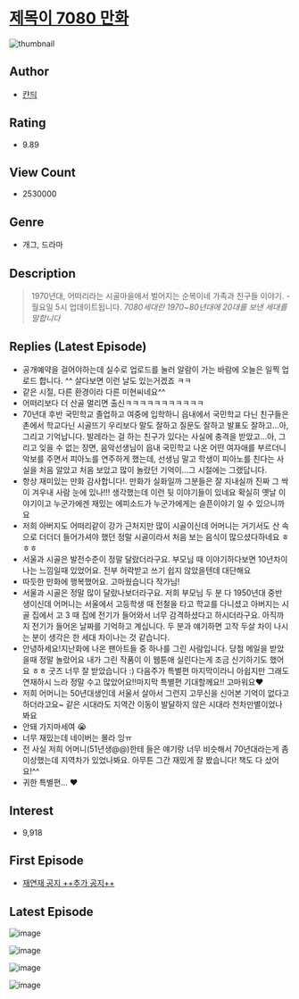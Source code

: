 # [제목이 7080 만화](https://comic.naver.com/bestChallenge/list?titleId=708203)
![thumbnail](https://image-comic.pstatic.net/user_contents_data/challenge_comic/2023/05/15/316139/upload_7377230868070622265_480x623.jpeg)

## Author
- [캰듸](https://comic.naver.com/artistTitle?id=316139)

## Rating
- 9.89

## View Count
- 2530000

## Genre
- 개그, 드라마

## Description
> 1970년대, 어떠리라는 시골마을에서 벌어지는 순복이네 가족과 친구들 이야기. -월요일 5시 업데이트됩니다. *7080세대란 1970~80년대에 20대를 보낸 세대를 말합니다*

## Replies (Latest Episode)
- 공개예약을 걸어야하는데 실수로 업로드를 눌러 알람이 가는 바람에 오늘은 일찍 업로드 합니다. ^^ 살다보면 이런 날도 있는거겠죠 ㅋㅋ
- 같은 시절, 다른 환경이라 다른 미현씨네요^^
- 어떠리보다 더 산골 멀리면 출신ㅋㅋㅋㅋㅋㅋㅋㅋㅋㅋㅋ
- 70년대 후반 국민학교 졸업하고 여중에 입학하니 읍내에서 국민학교 다닌 친구들은 촌에서 학교다닌 시골뜨기 우리보다 말도 잘하고 질문도 잘하고 발표도 잘하고...아, 그리고 기억납니다. 발레라는 걸 하는 친구가 있다는 사실에 충격을 받았고...아, 그리고 잊을 수 없는 장면, 음악선생님이 읍내 국민학교 나온 어떤 여자애를 부르더니 악보를 주면서 피아노를 연주하게 했는데, 선생님 말고 학생이 피아노를 친다는 사실을 처음 알았고 처음 보았고 많이 놀랐던 기억이...그 시절에는 그랬답니다.
- 항상 재미있는 만화 감사합니다!. 만화가 실화일까 그분들은 잘 지내실까 진짜 그 싹이 겨우내 사람 눈에 있나!!! 생각했는데 이런 뒷 이야기들이 있네요 확실히 옛날 이야기이고 누군가에겐 재밌는 에피소드가 누군가에게는 슬픈이야기 일 수 있으니까요
- 저희 아버지도 어떠리같이 강가 근처지만 많이 시골이신데 어머니는 거기서도 산 속으로 더더더 들어가셔야 했던 정말 시골이라서 처음 보는 음식이 많으셨다하네요 ㅎㅎㅎ
- 서울과 시골은 발전수준이 정말 달랐더라구요. 부모님 때 이야기하다보면 10년차이 나는 느낌일때 있었어요. 전부 허락받고 쓰기 쉽지 않았을텐데 대단해요
- 따듯한 만화에 행복했어요. 고마웠습니다 작가님!
- 서울과 시골은 정말 많이 달랐나보더라구요. 저희 부모님 두 분 다 1950년대 중반 생이신데 어머니는 서울에서 고등학생 때 전철을 타고 학교를 다니셨고 아버지는 시골 집에서 고 3 때 집에 전기가 들어와서 너무 감격하셨다고 하시더라구요. 아직까지 전기가 들어온 날짜를 기억하고 계십니다. 두 분과 얘기하면 고작 두살 차이 나시는 분이 생각은 한 세대 차이나는 것 같습니다.
- 안녕하세요!지난화에 나온 팬아트들 중 하나를 그린 사람입니다. 당첨 메일을 받았을때 정말 놀랐어요 내가 그린 작품이 이 웹툰애 실린다는게 조금 신기하기도 했어요 ㅎㅎ 굿즈 너무 잘 받았습니다 :) 다음주가 특별편 마지막이라니 아쉽지만 그래도 연재하시 느라 정말 수고 많았어요!!마지막 특별편 기대할께요!! 고마워요❤️
- 저희 어머니는 50년대생인데 서울서 살아서 그런지 고무신을 신어본 기억이 없다고 하더라고요~ 같은 시대라도 지역간 이동이 발달하지 않은 시대라 천차만별이었나 봐요
- 안돼 가지마세여 😭
- 너무 재밌는데 네이버는 몰라 잉ㅠ
- 전 사실 저희 어머니(51년생@@)한테 들은 얘기랑 너무 비슷해서 70년대라는게 좀 이상했는데 지역차가 있었나봐요. 아무튼 그간 재밌게 잘 봤습니다! 책도 다 샀어요!^^
- 귀한 특별편... ♥

## Interest
- 9,918

## First Episode
- [재연재 공지 ++추가 공지++](https://comic.naver.com/bestChallenge/detail?titleId=708203&no=101)

## Latest Episode
![image](https://image-comic.pstatic.net/user_contents_data/challenge_comic/2023/05/22/316139/upload_3978198203860345650.jpeg)

![image](https://image-comic.pstatic.net/user_contents_data/challenge_comic/2023/05/22/316139/upload_3630521670749598259.jpeg)

![image](https://image-comic.pstatic.net/user_contents_data/challenge_comic/2023/05/22/316139/upload_4123388936945230644.jpeg)

![image](https://image-comic.pstatic.net/user_contents_data/challenge_comic/2023/05/22/316139/upload_7005740880157106995.jpeg)

